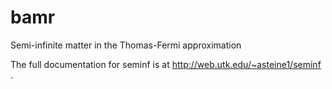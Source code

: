 bamr
====

Semi-infinite matter in the Thomas-Fermi approximation

The full documentation for seminf is at http://web.utk.edu/~asteine1/seminf .

